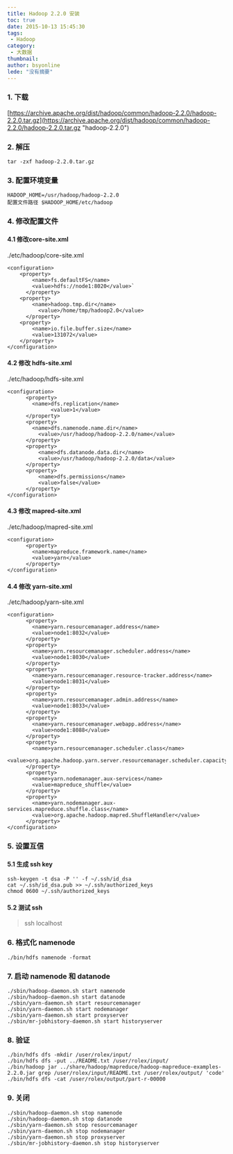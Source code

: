 ```yaml
---
title: Hadoop 2.2.0 安装
toc: true
date: 2015-10-13 15:45:30
tags:
 - Hadoop
category: 
 - 大数据
thumbnail: 
author: bsyonline
lede: "没有摘要"
---
```


### 1. 下载

[https://archive.apache.org/dist/hadoop/common/hadoop-2.2.0/hadoop-2.2.0.tar.gz](https://archive.apache.org/dist/hadoop/common/hadoop-2.2.0/hadoop-2.2.0.tar.gz "hadoop-2.2.0")

### 2. 解压
```
tar -zxf hadoop-2.2.0.tar.gz
```
### 3. 配置环境变量
```
HADOOP_HOME=/usr/hadoop/hadoop-2.2.0  
配置文件路径 $HADOOP_HOME/etc/hadoop
```
### 4. 修改配置文件
#### 4.1 修改core-site.xml

./etc/hadoop/core-site.xml
```
<configuration>
	<property>
		<name>fs.defaultFS</name>
		<value>hdfs://node1:8020</value>`  
      </property>
  	<property>
      	<name>hadoop.tmp.dir</name>
          <value>/home/tmp/hadoop2.0</value>
      </property>
	<property>
		<name>io.file.buffer.size</name>
		<value>131072</value>
	</property>
</configuration>
```
#### 4.2 修改 hdfs-site.xml

./etc/hadoop/hdfs-site.xml
```
<configuration>
      <property>
      	<name>dfs.replication</name>
              <value>1</value>
      </property>
      <property>
      	<name>dfs.namenode.name.dir</name>
          <value>/usr/hadoop/hadoop-2.2.0/name</value>
      </property>
      <property>
          <name>dfs.datanode.data.dir</name>
          <value>/usr/hadoop/hadoop-2.2.0/data</value>
      </property>
      <property>
          <name>dfs.permissions</name>
          <value>false</value>
      </property>
</configuration>
```
#### 4.3 修改 mapred-site.xml

./etc/hadoop/mapred-site.xml
```
<configuration>
      <property>
      	<name>mapreduce.framework.name</name>
      	<value>yarn</value>
      </property>
</configuration>
```
#### 4.4 修改 yarn-site.xml

./etc/hadoop/yarn-site.xml
```
<configuration>
      <property>
      	<name>yarn.resourcemanager.address</name>
		<value>node1:8032</value>
      </property>
      <property>
		<name>yarn.resourcemanager.scheduler.address</name>
		<value>node1:8030</value>
      </property>
      <property>
		<name>yarn.resourcemanager.resource-tracker.address</name>
		<value>node1:8031</value>
      </property>
      <property>
		<name>yarn.resourcemanager.admin.address</name>
		<value>node1:8033</value>
      </property>
      <property>
		<name>yarn.resourcemanager.webapp.address</name>
		<value>node1:8088</value>
      </property>
      <property>
		<name>yarn.resourcemanager.scheduler.class</name>
		<value>org.apache.hadoop.yarn.server.resourcemanager.scheduler.capacity.CapacityScheduler</value>
      </property>
      <property>
		<name>yarn.nodemanager.aux-services</name>
		<value>mapreduce_shuffle</value>
      </property>
      <property>
		<name>yarn.nodemanager.aux-services.mapreduce.shuffle.class</name>
		<value>org.apache.hadoop.mapred.ShuffleHandler</value>
      </property>
</configuration>
```
### 5. 设置互信
#### 5.1 生成 ssh key
```
ssh-keygen -t dsa -P '' -f ~/.ssh/id_dsa  
cat ~/.ssh/id_dsa.pub >> ~/.ssh/authorized_keys  
chmod 0600 ~/.ssh/authorized_keys
```
#### 5.2 测试 ssh
>ssh localhost
### 6. 格式化 namenode
```
./bin/hdfs namenode -format
```
### 7. 启动 namenode 和 datanode
```
./sbin/hadoop-daemon.sh start namenode  
./sbin/hadoop-daemon.sh start datanode  
./sbin/yarn-daemon.sh start resourcemanager  
./sbin/yarn-daemon.sh start nodemanager  
./sbin/yarn-daemon.sh start proxyserver  
./sbin/mr-jobhistory-daemon.sh start historyserver
```
### 8. 验证
```
./bin/hdfs dfs -mkdir /user/rolex/input/  
./bin/hdfs dfs -put ../README.txt /user/rolex/input/  
./bin/hadoop jar ../share/hadoop/mapreduce/hadoop-mapreduce-examples-2.2.0.jar grep /user/rolex/input/README.txt /user/rolex/output/ 'code'  
./bin/hdfs dfs -cat /user/rolex/output/part-r-00000
```
### 9. 关闭
```
./sbin/hadoop-daemon.sh stop namenode  
./sbin/hadoop-daemon.sh stop datanode  
./sbin/yarn-daemon.sh stop resourcemanager  
./sbin/yarn-daemon.sh stop nodemanager  
./sbin/yarn-daemon.sh stop proxyserver  
./sbin/mr-jobhistory-daemon.sh stop historyserver  
```
